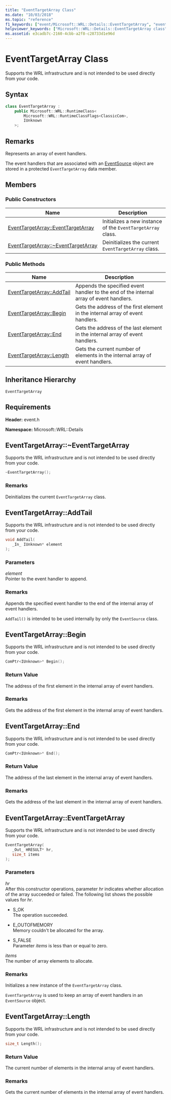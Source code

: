 ```yaml
---
title: "EventTargetArray Class"
ms.date: "10/03/2018"
ms.topic: "reference"
f1_keywords: ["event/Microsoft::WRL::Details::EventTargetArray", "event/Microsoft::WRL::Details::EventTargetArray::AddTail", "event/Microsoft::WRL::Details::EventTargetArray::Begin", "event/Microsoft::WRL::Details::EventTargetArray::End", "event/Microsoft::WRL::Details::EventTargetArray::EventTargetArray", "event/Microsoft::WRL::Details::EventTargetArray::Length", "event/Microsoft::WRL::Details::EventTargetArray::~EventTargetArray"]
helpviewer_keywords: ["Microsoft::WRL::Details::EventTargetArray class", "Microsoft::WRL::Details::EventTargetArray::AddTail method", "Microsoft::WRL::Details::EventTargetArray::Begin method", "Microsoft::WRL::Details::EventTargetArray::End method", "Microsoft::WRL::Details::EventTargetArray::EventTargetArray, constructor", "Microsoft::WRL::Details::EventTargetArray::Length method", "Microsoft::WRL::Details::EventTargetArray::~EventTargetArray, destructor"]
ms.assetid: e3cadb7c-2160-4cbb-a2f8-c28733d1e96d
---
```

# EventTargetArray Class

Supports the WRL infrastructure and is not intended to be used directly from your code.

## Syntax

```cpp
class EventTargetArray :
    public Microsoft::WRL::RuntimeClass<
        Microsoft::WRL::RuntimeClassFlags<ClassicCom>,
        IUnknown
    >;
```

## Remarks

Represents an array of event handlers.

The event handlers that are associated with an [EventSource](eventsource-class.md) object are stored in a protected `EventTargetArray` data member.

## Members

### Public Constructors

Name                                                           | Description
-------------------------------------------------------------- | -----------------------------------------------------------
[EventTargetArray::EventTargetArray](#eventtargetarray)        | Initializes a new instance of the `EventTargetArray` class.
[EventTargetArray::~EventTargetArray](#tilde-eventtargetarray) | Deinitializes the current `EventTargetArray` class.

### Public Methods

Name                                  | Description
------------------------------------- | ---------------------------------------------------------------------------------------
[EventTargetArray::AddTail](#addtail) | Appends the specified event handler to the end of the internal array of event handlers.
[EventTargetArray::Begin](#begin)     | Gets the address of the first element in the internal array of event handlers.
[EventTargetArray::End](#end)         | Gets the address of the last element in the internal array of event handlers.
[EventTargetArray::Length](#length)   | Gets the current number of elements in the internal array of event handlers.

## Inheritance Hierarchy

`EventTargetArray`

## Requirements

**Header:** event.h

**Namespace:** Microsoft::WRL::Details

## <a name="tilde-eventtargetarray"></a> EventTargetArray::~EventTargetArray

Supports the WRL infrastructure and is not intended to be used directly from your code.

```cpp
~EventTargetArray();
```

### Remarks

Deinitializes the current `EventTargetArray` class.

## <a name="addtail"></a> EventTargetArray::AddTail

Supports the WRL infrastructure and is not intended to be used directly from your code.

```cpp
void AddTail(
   _In_ IUnknown* element
);
```

### Parameters

*element*<br/>
Pointer to the event handler to append.

### Remarks

Appends the specified event handler to the end of the internal array of event handlers.

`AddTail()` is intended to be used internally by only the `EventSource` class.

## <a name="begin"></a> EventTargetArray::Begin

Supports the WRL infrastructure and is not intended to be used directly from your code.

```cpp
ComPtr<IUnknown>* Begin();
```

### Return Value

The address of the first element in the internal array of event handlers.

### Remarks

Gets the address of the first element in the internal array of event handlers.

## <a name="end"></a> EventTargetArray::End

Supports the WRL infrastructure and is not intended to be used directly from your code.

```cpp
ComPtr<IUnknown>* End();
```

### Return Value

The address of the last element in the internal array of event handlers.

### Remarks

Gets the address of the last element in the internal array of event handlers.

## <a name="eventtargetarray"></a> EventTargetArray::EventTargetArray

Supports the WRL infrastructure and is not intended to be used directly from your code.

```cpp
EventTargetArray(
   _Out_ HRESULT* hr,
   size_t items
);
```

### Parameters

*hr*<br/>
After this constructor operations, parameter *hr* indicates whether allocation of the array succeeded or failed. The following list shows the possible values for *hr*.

- S_OK<br/>
  The operation succeeded.

- E_OUTOFMEMORY<br/>
  Memory couldn't be allocated for the array.

- S_FALSE<br/>
  Parameter *items* is less than or equal to zero.

*items*<br/>
The number of array elements to allocate.

### Remarks

Initializes a new instance of the `EventTargetArray` class.

`EventTargetArray` is used to keep an array of event handlers in an `EventSource` object.

## <a name="length"></a> EventTargetArray::Length

Supports the WRL infrastructure and is not intended to be used directly from your code.

```cpp
size_t Length();
```

### Return Value

The current number of elements in the internal array of event handlers.

### Remarks

Gets the current number of elements in the internal array of event handlers.
